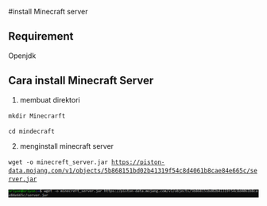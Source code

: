 #install Minecraft server

## Requirement
Openjdk

## Cara install Minecraft Server
1. membuat direktori 

<code>mkdir Minecrarft</code>

<code>cd mindecraft</code>

2. menginstall minecraft server

<code>wget -o minecreft_server.jar https://piston-data.mojang.com/v1/objects/5b868151bd02b41319f54c8d4061b8cae84e665c/server.jar</code>

![satu](img/Minecraft%20server/1.png)

